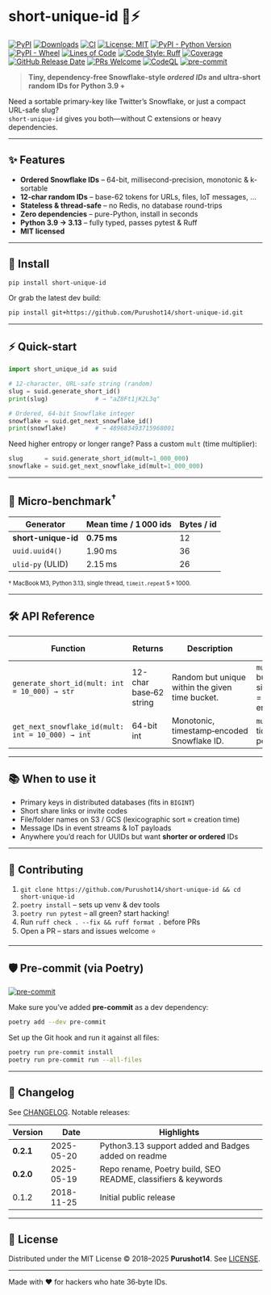 # short-unique-id&nbsp;🐍⚡️

[![PyPI](https://img.shields.io/pypi/v/short-unique-id.svg)](https://pypi.org/project/short-unique-id/)
[![Downloads](https://img.shields.io/pypi/dm/short-unique-id.svg)](https://pepy.tech/project/short-unique-id)
[![CI](https://github.com/Purushot14/short-unique-id/actions/workflows/ci.yml/badge.svg)](https://github.com/Purushot14/short-unique-id/actions)
[![License: MIT](https://img.shields.io/badge/License-MIT-yellow.svg)](LICENSE)
[![PyPI - Python Version](https://img.shields.io/pypi/pyversions/short-unique-id.svg)](https://pypi.org/project/short-unique-id/)
[![PyPI - Wheel](https://img.shields.io/pypi/wheel/short-unique-id.svg)](https://pypi.org/project/short-unique-id/#files)
[![Lines of Code](https://img.shields.io/tokei/lines/github/Purushot14/short-unique-id)](https://github.com/XAMPPRocky/tokei)
[![Code Style: Ruff](https://img.shields.io/badge/code%20style-ruff-blueviolet)](https://docs.astral.sh/ruff/)
[![Coverage](https://img.shields.io/codecov/c/github/Purushot14/short-unique-id/main.svg?logo=codecov)](https://app.codecov.io/gh/Purushot14/short-unique-id)
[![GitHub Release Date](https://img.shields.io/github/release-date/Purushot14/short-unique-id.svg)](https://github.com/Purushot14/short-unique-id/releases)
[![PRs Welcome](https://img.shields.io/badge/PRs-welcome-brightgreen.svg)](https://github.com/Purushot14/short-unique-id/pulls)
[![CodeQL](https://github.com/Purushot14/short-unique-id/actions/workflows/codeql.yml/badge.svg)](https://github.com/Purushot14/short-unique-id/security/code-scanning)
[![pre-commit](https://img.shields.io/badge/pre--commit-enabled-brightgreen?logo=pre-commit&logoColor=white)](https://pre-commit.com/)

> **Tiny, dependency-free Snowflake-style _ordered IDs_ and ultra-short random IDs for Python 3.9 +**

Need a sortable primary-key like Twitter’s Snowflake, or just a compact URL-safe slug?  
`short-unique-id` gives you both—without C extensions or heavy dependencies.

---

## ✨ Features
- **Ordered Snowflake IDs** – 64-bit, millisecond-precision, monotonic & k-sortable  
- **12-char random IDs** – base-62 tokens for URLs, files, IoT messages, …  
- **Stateless & thread-safe** – no Redis, no database round-trips  
- **Zero dependencies** – pure-Python, install in seconds  
- **Python 3.9 → 3.13** – fully typed, passes pytest & Ruff  
- **MIT licensed**

---

## 🚀 Install

```bash
pip install short-unique-id
```

Or grab the latest dev build:

```bash
pip install git+https://github.com/Purushot14/short-unique-id.git
```

---

## ⚡ Quick-start

```python
import short_unique_id as suid

# 12-character, URL-safe string (random)
slug = suid.generate_short_id()
print(slug)             # → "aZ8Ft1jK2L3q"

# Ordered, 64-bit Snowflake integer
snowflake = suid.get_next_snowflake_id()
print(snowflake)        # → 489683493715968001
```

Need higher entropy or longer range? Pass a custom `mult` (time multiplier):

```python
slug      = suid.generate_short_id(mult=1_000_000)
snowflake = suid.get_next_snowflake_id(mult=1_000_000)
```

---

## 🔬 Micro-benchmark<sup>†</sup>

| Generator             | Mean time / 1 000 ids | Bytes / id |
|-----------------------|-----------------------|-----------|
| **short-unique-id**   | **0.75 ms**           | 12        |
| `uuid.uuid4()`        | 1.90 ms               | 36        |
| `ulid-py` (ULID)      | 2.15 ms               | 26        |

<sup>† MacBook M3, Python 3.13, single thread, `timeit.repeat` 5 × 1000.</sup>

---

## 🛠️ API Reference

| Function | Returns | Description | Key Args |
|----------|---------|-------------|----------|
| `generate_short_id(mult: int = 10_000) → str` | 12-char base‑62 string | Random but unique within the given time bucket. | `mult` – bucket size (↑ = ↑ entropy) |
| `get_next_snowflake_id(mult: int = 10_000) → int` | 64-bit int | Monotonic, timestamp‑encoded Snowflake ID. | `mult` – ticks per ms |

---

## 📚 When to use it

* Primary keys in distributed databases (fits in `BIGINT`)  
* Short share links or invite codes  
* File/folder names on S3 / GCS (lexicographic sort ≈ creation time)  
* Message IDs in event streams & IoT payloads  
* Anywhere you’d reach for UUIDs but want **shorter or ordered** IDs

---

## 🤝 Contributing

1. `git clone https://github.com/Purushot14/short-unique-id && cd short-unique-id`  
2. `poetry install` – sets up venv & dev tools  
3. `poetry run pytest` – all green? start hacking!  
4. Run `ruff check . --fix && ruff format .` before PRs  
5. Open a PR – stars and issues welcome ⭐

---

## 🛡️ Pre-commit (via Poetry)
[![pre-commit](https://img.shields.io/badge/pre--commit-enabled-brightgreen?logo=pre-commit&logoColor=white)](https://pre-commit.com/)

Make sure you’ve added **pre-commit** as a dev dependency:

```bash
poetry add --dev pre-commit
```

Set up the Git hook and run it against all files:

```bash
poetry run pre-commit install
poetry run pre-commit run --all-files
```

---

## 📝 Changelog

See [CHANGELOG](CHANGELOG.md). Notable releases:

| Version   | Date       | Highlights                                                  |
|-----------|------------|-------------------------------------------------------------|
| **0.2.1** | 2025-05-20 | Python3.13 support added and Badges added on readme         |
| **0.2.0** | 2025-05-19 | Repo rename, Poetry build, SEO README, classifiers & keywords |
| 0.1.2     | 2018-11-25 | Initial public release                                      |

---

## 🪪 License

Distributed under the MIT License © 2018–2025 **Purushot14**. See [LICENSE](LICENSE).

---

Made with ❤️ for hackers who hate 36‑byte IDs.
